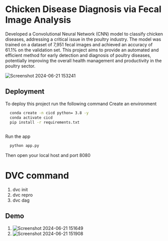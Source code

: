 # Chicken Disease Diagnosis via Fecal Image Analysis

Developed a Convolutional Neural Network (CNN) model to classify chicken diseases, addressing a critical issue in the poultry industry. The model was trained on a dataset of 7,951 fecal images and achieved an accuracy of 61.1% on the validation set. This project aims to provide an automated and efficient method for early detection and diagnosis of poultry diseases, potentially improving the overall health management and productivity in the poultry sector.

![Screenshot 2024-06-21 153241](https://github.com/Sunidhiwillow/ChickenimageClassification/assets/98637737/3f33a76d-d933-41cd-8974-b026251e182d)



## Deployment

To deploy this project run the following command
Create an environment
```bash
  conda create -n cicd python= 3.8 -y
  conda activate cicd
  pip install -r requirements.txt
  
```
Run the app
```bash
  python app.py
```
Then open your local host and port 8080


# DVC command
1. dvc init
2. dvc repro
3. dvc dag

## Demo
1. ![Screenshot 2024-06-21 151649](https://github.com/Sunidhiwillow/ChickenimageClassification/assets/98637737/21ce3f2a-9cb2-4e77-9fcd-1e8eef689058)
2. ![Screenshot 2024-06-21 151908](https://github.com/Sunidhiwillow/ChickenimageClassification/assets/98637737/50f7aeb8-5d8f-4cc9-953f-cfdd6d3fa64c)
   


